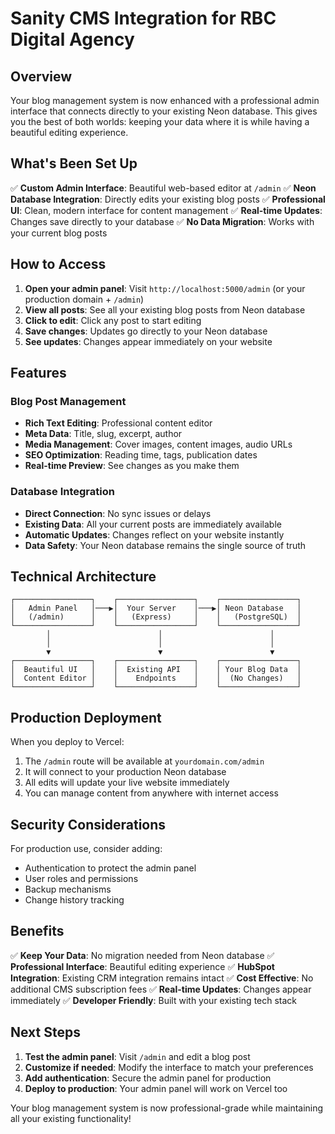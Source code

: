 # Sanity CMS Integration for RBC Digital Agency

## Overview

Your blog management system is now enhanced with a professional admin interface that connects directly to your existing Neon database. This gives you the best of both worlds: keeping your data where it is while having a beautiful editing experience.

## What's Been Set Up

✅ **Custom Admin Interface**: Beautiful web-based editor at `/admin`
✅ **Neon Database Integration**: Directly edits your existing blog posts
✅ **Professional UI**: Clean, modern interface for content management
✅ **Real-time Updates**: Changes save directly to your database
✅ **No Data Migration**: Works with your current blog posts

## How to Access

1. **Open your admin panel**: Visit `http://localhost:5000/admin` (or your production domain + `/admin`)
2. **View all posts**: See all your existing blog posts from Neon database
3. **Click to edit**: Click any post to start editing
4. **Save changes**: Updates go directly to your Neon database
5. **See updates**: Changes appear immediately on your website

## Features

### Blog Post Management
- **Rich Text Editing**: Professional content editor
- **Meta Data**: Title, slug, excerpt, author
- **Media Management**: Cover images, content images, audio URLs
- **SEO Optimization**: Reading time, tags, publication dates
- **Real-time Preview**: See changes as you make them

### Database Integration
- **Direct Connection**: No sync issues or delays
- **Existing Data**: All your current posts are immediately available
- **Automatic Updates**: Changes reflect on your website instantly
- **Data Safety**: Your Neon database remains the single source of truth

## Technical Architecture

```
┌─────────────────┐    ┌─────────────────┐    ┌─────────────────┐
│   Admin Panel   │───▶│  Your Server    │───▶│ Neon Database   │
│   (/admin)      │    │   (Express)     │    │   (PostgreSQL)  │
└─────────────────┘    └─────────────────┘    └─────────────────┘
        │                        │                        │
        │                        │                        │
        ▼                        ▼                        ▼
┌─────────────────┐    ┌─────────────────┐    ┌─────────────────┐
│  Beautiful UI   │    │  Existing API   │    │ Your Blog Data  │
│  Content Editor │    │    Endpoints    │    │  (No Changes)   │
└─────────────────┘    └─────────────────┘    └─────────────────┘
```

## Production Deployment

When you deploy to Vercel:
1. The `/admin` route will be available at `yourdomain.com/admin`
2. It will connect to your production Neon database
3. All edits will update your live website immediately
4. You can manage content from anywhere with internet access

## Security Considerations

For production use, consider adding:
- Authentication to protect the admin panel
- User roles and permissions
- Backup mechanisms
- Change history tracking

## Benefits

✅ **Keep Your Data**: No migration needed from Neon database
✅ **Professional Interface**: Beautiful editing experience
✅ **HubSpot Integration**: Existing CRM integration remains intact
✅ **Cost Effective**: No additional CMS subscription fees
✅ **Real-time Updates**: Changes appear immediately
✅ **Developer Friendly**: Built with your existing tech stack

## Next Steps

1. **Test the admin panel**: Visit `/admin` and edit a blog post
2. **Customize if needed**: Modify the interface to match your preferences
3. **Add authentication**: Secure the admin panel for production
4. **Deploy to production**: Your admin panel will work on Vercel too

Your blog management system is now professional-grade while maintaining all your existing functionality!
